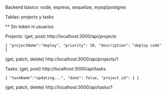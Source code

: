 Backend básico: node, express, sequelize, mysql/postgres

Tablas:
projects y tasks

** Sin token ni usuarios


Projects:
(get, post) http://localhost:3000/api/projects

`{
    "projectName":"deploy",
    "priority": 10,
    "description": "deploy code"
}`

(get, patch, delete) http://localhost:3000/api/projects/1


Tasks:
(get, post) http://localhost:3000/api/tasks

`{
    "taskName":"updating...",
    "done": false,
    "project_id": 1
}`

(get, patch, delete) http://localhost:3000/api/tasks/1
